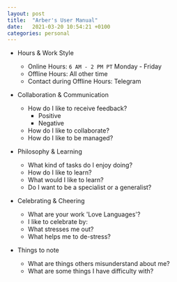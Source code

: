 ```yaml
---
layout: post
title:  "Arber's User Manual"
date:   2021-03-20 10:54:21 +0100
categories: personal
---
```


- Hours & Work Style
    - Online Hours: `6 AM - 2 PM PT` Monday - Friday
    - Offline Hours: All other time
    - Contact during Offline Hours: Telegram

- Collaboration & Communication
    - How do I like to receive feedback?
        - Positive
        - Negative
    - How do I like to collaborate?
    - How do I like to be managed?

- Philosophy & Learning
    - What kind of tasks do I enjoy doing?
    - How do I like to learn?
    - What would I like to learn?
    - Do I want to be a specialist or a generalist?

- Celebrating & Cheering
    - What are your work 'Love Languages'?
    - I like to celebrate by:
    - What stresses me out?
    - What helps me to de-stress?

- Things to note
    - What are things others misunderstand about me?
    - What are some things I have difficulty with?
